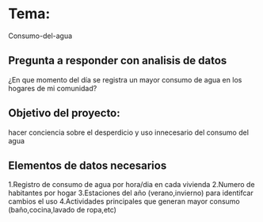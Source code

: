 # Tema:
Consumo-del-agua
## Pregunta a responder con analisis de datos
¿En que momento del día se registra un mayor consumo de agua en los hogares de mi comunidad?
## Objetivo del proyecto:
hacer conciencia sobre el desperdicio y uso innecesario del consumo del agua 
## Elementos de datos necesarios
1.Registro de consumo de agua por hora/dia en cada vivienda 
2.Numero de habitantes por hogar 
3.Estaciones del año (verano,invierno) para identifcar cambios el uso 
4.Actividades principales que generan mayor consumo (baño,cocina,lavado de ropa,etc)
